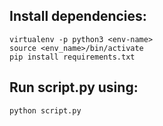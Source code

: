 ## Install dependencies:

```
virtualenv -p python3 <env-name>
source <env_name>/bin/activate
pip install requirements.txt
```

## Run script.py using:
```
python script.py
```
